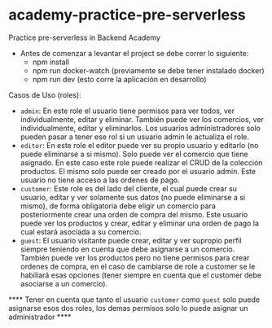 # academy-practice-pre-serverless

Practice pre-serverless in Backend Academy

- Antes de comenzar a levantar el project se debe correr lo siguiente:
  - npm install
  - npm run docker-watch (previamente se debe tener instalado docker)
  - npm run dev (esto corre la aplicación en desarrollo)

Casos de Uso (roles):

- `admin`: En este role el usuario tiene permisos para ver todos, ver individualmente, editar y eliminar. También puede ver los comercios, ver individualmente, editar y eliminarlos. Los usuarios administradores solo pueden pasar a tener ese rol si un usuario admin le actualiza el role.
- `editor`: En este role el editor puede ver su propio usuario y editarlo (no puede eliminarse a si mismo). Solo puede ver el comercio que tiene asignado. En este caso este role puede realizar el CRUD de la colección productos. El mismo solo puede ser creado por el usuario admin. Este usuario no tiene acceso a las ordenes de pago.
- `customer`: Este role es del lado del cliente, el cual puede crear su usuario, editar y ver solamente sus datos (no puede eliminarse a si mismo), de forma obligatoria debe eligir un comercio para posteriormente crear una orden de compra del mismo. Este usuario puede ver los productos y crear, editar y eliminar una orden de pago la cual estará asociada a su comercio.
- `guest`: El usuario visitante puede crear, editar y ver supropio perfil siempre teniendo en cuenta que debe asignarse a un comercio. También puede ver los productos pero no tiene permisos para crear ordenes de compra, en el caso de cambiarse de role a customer se le habiliará esas opciones (tener siempre en cuenta que el customer debe asociarse a un comercio).

**** Tener en cuenta que tanto el usuario `customer` como `guest` solo puede asignarse esos dos roles, los demas permisos solo lo puede asignar un administrador ****